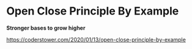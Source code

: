 # Open Close Principle By Example

**Stronger bases to grow higher**

https://coderstower.com/2020/01/13/open-close-principle-by-example
